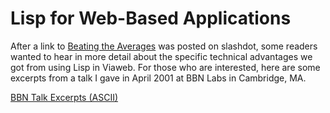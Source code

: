 # Lisp for Web-Based Applications

After a link to [Beating the Averages](https://paulgraham.com/avg.html) was posted on slashdot, some readers wanted to hear in more detail about the specific technical advantages we got from using Lisp in Viaweb. For those who are interested, here are some excerpts from a talk I gave in April 2001 at BBN Labs in Cambridge, MA.

[BBN Talk Excerpts (ASCII)](https://sep.turbifycdn.com/ty/cdn/paulgraham/bbnexcerpts.txt?t=1688221954&)